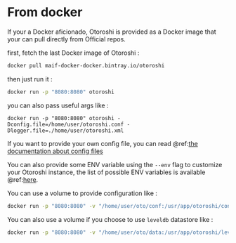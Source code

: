 # From docker

If your a Docker aficionado, Otoroshi is provided as a Docker image that your can pull directly from Official repos.

first, fetch the last Docker image of Otoroshi :

```sh
docker pull maif-docker-docker.bintray.io/otoroshi
```

then just run it :

```sh
docker run -p "8080:8080" otoroshi
```

you can also pass useful args like :

```
docker run -p "8080:8080" otoroshi -Dconfig.file=/home/user/otoroshi.conf -Dlogger.file=./home/user/otoroshi.xml
```

If you want to provide your own config file, you can read @ref:[the documentation about config files](../firstrun/configfile.md)

You can also provide some ENV variable using the `--env` flag to customize your Otoroshi instance, the list of possible ENV variables is available @ref:[here](../firstrun/env.md).

You can use a volume to provide configuration like :

```sh
docker run -p "8080:8080" -v "/home/user/oto/conf:/usr/app/otoroshi/conf" otoroshi
```

You can also use a volume if you choose to use `leveldb` datastore like :

```sh
docker run -p "8080:8080" -v "/home/user/oto/data:/usr/app/otoroshi/leveldb" otoroshi -Dapp.storage=leveldb
```
